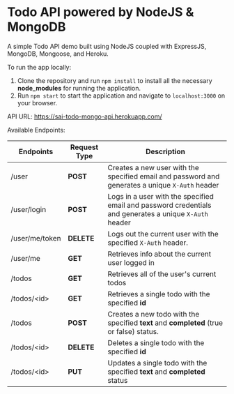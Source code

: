 # Todo API powered by NodeJS & MongoDB

A simple Todo API demo built using NodeJS coupled with ExpressJS, MongoDB, Mongoose, and Heroku.

To run the app locally:

1. Clone the repository and run ```npm install``` to install all the necessary **node_modules** for running the application.
2. Run ```npm start``` to start the application and navigate to ```localhost:3000``` on your browser.

API URL: https://sai-todo-mongo-api.herokuapp.com/

Available Endpoints:

| Endpoints  | Request Type | Description
| ---------- | ---- | ---------- |
| /user  | **POST**  | Creates a new user with the specified email and password and generates a unique ```X-Auth``` header
| /user/login  | **POST**  | Logs in a user with the specified email and password credentials and generates a unique ```X-Auth``` header
| /user/me/token | **DELETE** | Logs out the current user with the specified ```X-Auth``` header.
| /user/me | **GET** | Retrieves info about the current user logged in
| /todos | **GET** | Retrieves all of the user's current todos
| /todos/\<id\> | **GET** | Retrieves a single todo with the specified **id**
| /todos | **POST** | Creates a new todo with the specified **text** and **completed** (true or false) status. 
| /todos/\<id\> | **DELETE** | Deletes a single todo with the specified **id**
| /todos/\<id\> | **PUT** | Updates a single todo with the specified **text** and **completed** status

